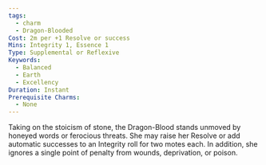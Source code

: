 ```yaml
---
tags:
  - charm
  - Dragon-Blooded
Cost: 2m per +1 Resolve or success
Mins: Integrity 1, Essence 1
Type: Supplemental or Reflexive
Keywords:
  - Balanced
  - Earth
  - Excellency
Duration: Instant
Prerequisite Charms:
  - None
---
```

Taking on the stoicism of stone, the Dragon-Blood stands unmoved by honeyed words or ferocious threats. She may raise her Resolve or add automatic successes to an Integrity roll for two motes each. In addition, she ignores a single point of penalty from wounds, deprivation, or poison.